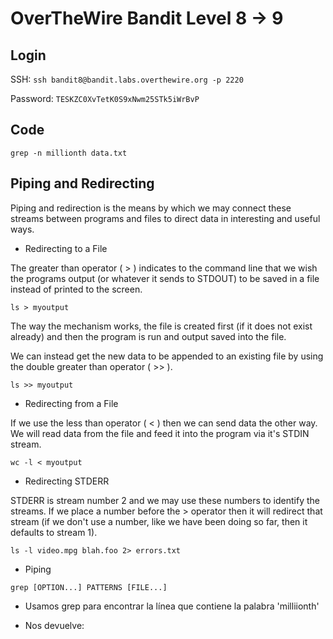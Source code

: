 # OverTheWire Bandit Level 8 -> 9

## Login 

SSH: ```ssh bandit8@bandit.labs.overthewire.org -p 2220```

Password: ```TESKZC0XvTetK0S9xNwm25STk5iWrBvP```

## Code


``` 
grep -n millionth data.txt
```

## Piping and Redirecting

Piping and redirection is the means by which we may connect these streams between programs and files to direct data in interesting and useful ways.

* Redirecting to a File

The greater than operator ( > ) indicates to the command line that we wish the programs output (or whatever it sends to STDOUT) to be saved in a file instead of printed to the screen.

```
ls > myoutput
```

The way the mechanism works, the file is created first (if it does not exist already) and then the program is run and output saved into the file.

We can instead get the new data to be appended to an existing file by using the double greater than operator ( >> ).

```
ls >> myoutput
```

* Redirecting from a File

If we use the less than operator ( < ) then we can send data the other way. We will read data from the file and feed it into the program via it's STDIN stream.

```
wc -l < myoutput
```

* Redirecting STDERR

STDERR is stream number 2 and we may use these numbers to identify the streams. If we place a number before the > operator then it will redirect that stream (if we don't use a number, like we have been doing so far, then it defaults to stream 1).

```
ls -l video.mpg blah.foo 2> errors.txt
```

* Piping



``` 
grep [OPTION...] PATTERNS [FILE...]
```

* Usamos grep para encontrar la línea que contiene la palabra 'milliionth'


* Nos devuelve:

```

```

``````
